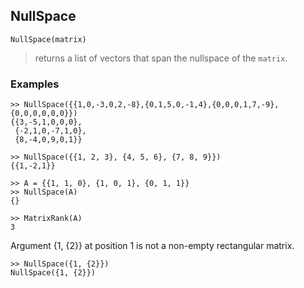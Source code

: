 ## NullSpace

```
NullSpace(matrix)
```

> returns a list of vectors that span the nullspace of the `matrix`.

### Examples 

```
>> NullSpace({{1,0,-3,0,2,-8},{0,1,5,0,-1,4},{0,0,0,1,7,-9},{0,0,0,0,0,0}})
{{3,-5,1,0,0,0},
 {-2,1,0,-7,1,0},
 {8,-4,0,9,0,1}}
```   
 
```   
>> NullSpace({{1, 2, 3}, {4, 5, 6}, {7, 8, 9}})   
{{1,-2,1}}
  
>> A = {{1, 1, 0}, {1, 0, 1}, {0, 1, 1}}   
>> NullSpace(A)   
{}   

>> MatrixRank(A)   
3   
``` 

Argument {1, {2}} at position 1 is not a non-empty rectangular matrix.   
``` 
>> NullSpace({1, {2}})    
NullSpace({1, {2}})   
```  